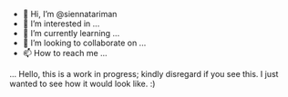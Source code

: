 - 👋 Hi, I’m @siennatariman
- 👀 I’m interested in ...
- 🌱 I’m currently learning ...
- 💞️ I’m looking to collaborate on ...
- 📫 How to reach me ...

<!---
siennatariman/siennatariman is a ✨ special ✨ repository because its `README.md` (this file) appears on your GitHub profile.
You can click the Preview link to take a look at your changes.
--->
 ... Hello, this is a work in progress; kindly disregard if you see this. I just wanted to see how it would look like. :) 
